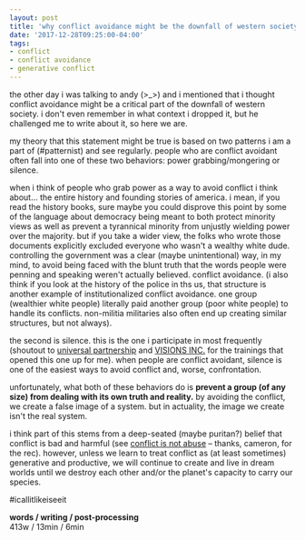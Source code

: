 ```yaml
---
layout: post
title: 'why conflict avoidance might be the downfall of western society'
date: '2017-12-28T09:25:00-04:00'
tags:
- conflict
- conflict avoidance
- generative conflict
--- 
```


the other day i was talking to andy (>_>) and i mentioned that i thought conflict avoidance might be a critical part of the downfall of western society. i don't even remember in what context i dropped it, but he challenged me to write about it, so here we are.

my theory that this statement might be true is based on two patterns i am a part of (#patternist) and see regularly. people who are conflict avoidant often fall into one of these two behaviors: power grabbing/mongering or silence. 

when i think of people who grab power as a way to avoid conflict i think about... the entire history and founding stories of america. i mean, if you read the history books, sure maybe you could disprove this point by some of the language about democracy being meant to both protect minority views as well as prevent a tyrannical minority from unjustly wielding power over the majority. but if you take a wider view, the folks who wrote those documents explicitly excluded everyone who wasn't a wealthy white dude. controlling the government was a clear (maybe unintentional) way, in my mind, to avoid being faced with the blunt truth that the words people were penning and speaking weren't actually believed. conflict avoidance. (i also think if you look at the history of the police in ths us, that structure is another example of institutionalized conflict avoidance. one group (wealthier white people) literally paid another group (poor white people) to handle its conflicts. non-militia militaries also often end up creating similar structures, but not always). 

the second is silence. this is the one i participate in most frequently (shoutout to [universal partnership](http://universalpartnership.org/) and [VISIONS INC.](http://visions-inc.org/) for the trainings that opened this one up for me). when people are conflict avoidant, silence is one of the easiest ways to avoid conflict and, worse, confrontation. 

unfortunately, what both of these behaviors do is **prevent a group (of any size) from dealing with its own truth and reality.** by avoiding the conflict, we create a false image of a system. but in actuality, the image we create isn't the real system. 

i think part of this stems from a deep-seated (maybe puritan?) belief that conflict is bad and harmful (see [conflict is not abuse](https://www.thestranger.com/books/2017/01/10/24792575/sarah-schulmans-conflict-is-not-abuse-is-a-guide-to-keeping-the-peace) – thanks, cameron, for the rec). however, unless we learn to treat conflict as (at least sometimes) generative and productive, we will continue to create and live in dream worlds until we destroy each other and/or the planet's capacity to carry our species. 

#icallitlikeiseeit

<!-- hyperlink bank -->


<!-- &#042; = asterisk -->
<!-- &#039; = single quote '-->

**words / writing / post-processing**  
413w / 13min / 6min